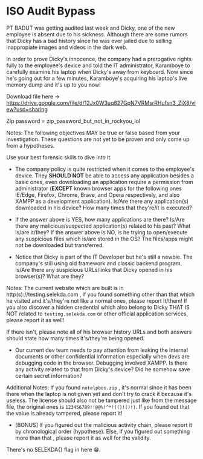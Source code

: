 # ISO Audit Bypass

PT BADUT was getting audited last week and Dicky, one of the new employee is absent due to his sickness. Although there are some rumors that Dicky has a bad history since he was ever jailed due to selling inappropiate images and videos in the dark web. 

In order to prove Dicky's innocence, the company had a prerogative rights fully to the employee's device and told the IT administrator, Karamboye to carefully examine his laptop when Dicky's away from keyboard. Now since he's going out for a few minutes, Karamboye's acquiring his laptop's live memory dump and it's up to you now!

Download file here -> https://drive.google.com/file/d/12Jx0W3uq827GpN7VRMsrRHufsn3_ZiX8/view?usp=sharing

Zip password = zip_password_but_not_in_rockyou_lol

Notes: The following objectives MAY be true or false based from your investigation. These questions are not yet to be proven and only come up from a hypotheses.

Use your best forensic skills to dive into it.

* The company policy is quite restricted when it comes to the employee's device. They **SHOULD NOT** be able to access any application besides a basic ones, even downloading an application require a permission from administrator (**EXCEPT** known browser apps for the following ones IE/Edge, Firefox, Chrome, Brave, and Opera respectively, and also XAMPP as a development application). Is/Are there any application(s) downloaded in his device? How many times that they're/it is executed?

* If the answer above is YES, how many applications are there? Is/Are there any malicious/suspected application(s) related to his past? What is/are it/they? If the answer above is NO, is he trying to open/execute any suspicious files which is/are stored in the OS? The files/apps might not be downloaded but transferred.

* Notice that Dicky is part of the IT Developer but he's still a newbie. The company's still using old framework and classic backend program. Is/Are there any suspicious URLs/links that Dicky opened in his browser(s)? What are they? 

Notes: The current website which are built is in http(s)://testing.selekda.com , if you found something other than that which he visited and it's/they're not like a normal ones, please report it/them! If you also discover a hidden credential which also belong to Dicky THAT IS NOT related to `testing.selekda.com` or other official application services, please report it as well!

If there isn't, please note all of his browser history URLs and both answers should state how many times it's/they're being opened.

* Our current dev team needs to pay attention from leaking the internal documents or other confidential information especially when devs are debugging code in the browser. Debugging involved XAMPP. Is there any activity related to that from Dicky's device? Did he somehow save certain secret information?

Additional Notes: If you found `notelpbos.zip` , it's normal since it has been there when the laptop is not given yet and don't try to crack it because it's useless. The license should also not be tampered just like from the message file, the original ones is `123456789!!@@%!^*!(()!()!)`. If you found out that the value is already tampered, please report it!

* [BONUS] If you figured out the malicious activity chain, please report it by chronological order (hypothese). Else, if you figured out something more than that , please report it as well for the validity.

There's no SELEKDA{} flag in here 😁.



